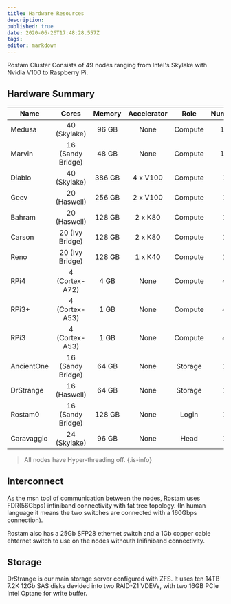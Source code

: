 ```yaml
---
title: Hardware Resources
description: 
published: true
date: 2020-06-26T17:48:28.557Z
tags: 
editor: markdown
---
```


Rostam Cluster Consists of 49 nodes ranging from Intel's Skylake with Nvidia V100 to Raspberry Pi.

## Hardware Summary

|Name       |Cores              |Memory |Accelerator    |Role   |Number |
|-----------|:-----------------:|:-----:|:-------------:|:-----:|:-----:|
|Medusa     |40 (Skylake)       |96 GB  |None           |Compute|16     |
|Marvin     |16 (Sandy Bridge)  |48 GB  |None           |Compute|16     |
|Diablo     |40 (Skylake)       |386 GB |4 x V100       |Compute|1      |
|Geev       |20 (Haswell)       |256 GB |2 x V100       |Compute|1      |
|Bahram     |20 (Haswell)       |128 GB |2 x K80        |Compute|1      |
|Carson     |20 (Ivy Bridge)    |128 GB |2 x K80        |Compute|1      |
|Reno       |20 (Ivy Bridge)    |128 GB |1 x K40        |Compute|1      |
|RPi4       |4 (Cortex-A72)     |4 GB   |None           |Compute|4      |
|RPi3+      |4 (Cortex-A53)     |1 GB   |None           |Compute|4      |
|RPi3       |4 (Cortex-A53)     |1 GB   |None           |Compute|4      |
|AncientOne |16 (Sandy Bridge)  |64 GB  |None           |Storage|1      |
|DrStrange  |16 (Haswell)       |64 GB  |None           |Storage|1      |
|Rostam0    |16 (Sandy Bridge)  |128 GB |None           |Login  |1      |
|Caravaggio |24 (Skylake)       |96 GB  |None           |Head   |1      |

> All nodes have Hyper-threading off.
{.is-info}

## Interconnect

As the msn tool of communication between the nodes, Rostam uses FDR(56Gbps) infiniband connectivity with fat tree topology. (In human language it means the two switches are connected with a 160Gbps connection).

Rostam also has a 25Gb SFP28 ethernet switch and a 1Gb copper cable ehternet switch to use on the nodes withouth Inifiniband connectivity.

## Storage
DrStrange is our main storage server configured with ZFS. It uses ten 14TB 7.2K 12Gb SAS disks devided into two RAID-Z1 VDEVs, with two 16GB PCIe Intel Optane for write buffer.
